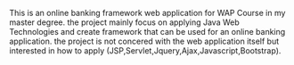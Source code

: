 This is an online banking framework web application for WAP Course in my master degree. the project mainly focus on applying Java Web Technologies and create framework that can be used for an online banking application. the project is not concered with the web application itself but interested in how to apply (JSP,Servlet,Jquery,Ajax,Javascript,Bootstrap).
